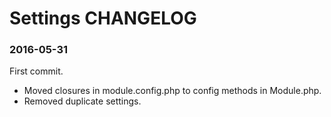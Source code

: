 # Settings CHANGELOG

### 2016-05-31
First commit.

- Moved closures in module.config.php to config methods in Module.php.
- Removed duplicate settings.

